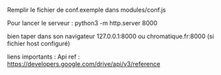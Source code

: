 Remplir le fichier de conf.exemple dans modules/conf.js 

Pour lancer le serveur : 
python3 -m http.server 8000

bien taper dans son navigateur 127.0.0.1:8000 ou chromatique.fr:8000 (si fichier host configuré)

liens importants : 
Api ref : https://developers.google.com/drive/api/v3/reference
